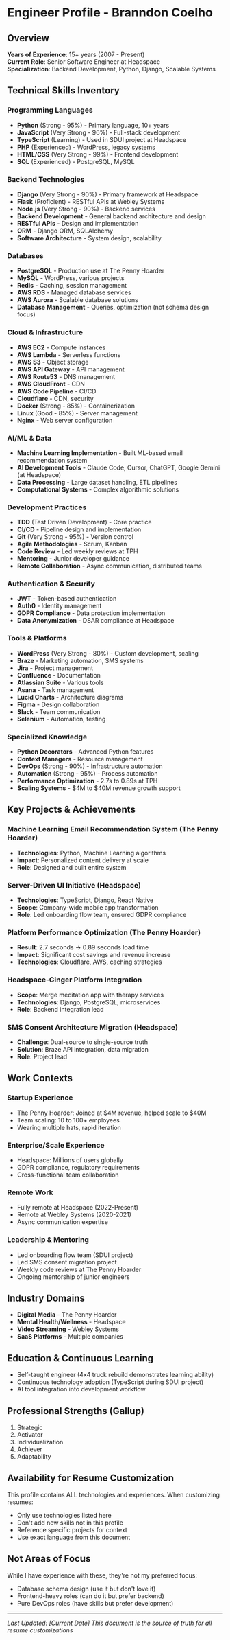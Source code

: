 # Engineer Profile - Branndon Coelho

## Overview
**Years of Experience**: 15+ years (2007 - Present)  
**Current Role**: Senior Software Engineer at Headspace  
**Specialization**: Backend Development, Python, Django, Scalable Systems

## Technical Skills Inventory

### Programming Languages
- **Python** (Strong - 95%) - Primary language, 10+ years
- **JavaScript** (Very Strong - 96%) - Full-stack development
- **TypeScript** (Learning) - Used in SDUI project at Headspace
- **PHP** (Experienced) - WordPress, legacy systems
- **HTML/CSS** (Very Strong - 99%) - Frontend development
- **SQL** (Experienced) - PostgreSQL, MySQL

### Backend Technologies
- **Django** (Very Strong - 90%) - Primary framework at Headspace
- **Flask** (Proficient) - RESTful APIs at Webley Systems
- **Node.js** (Very Strong - 90%) - Backend services
- **Backend Development** - General backend architecture and design
- **RESTful APIs** - Design and implementation
- **ORM** - Django ORM, SQLAlchemy
- **Software Architecture** - System design, scalability

### Databases
- **PostgreSQL** - Production use at The Penny Hoarder
- **MySQL** - WordPress, various projects
- **Redis** - Caching, session management
- **AWS RDS** - Managed database services
- **AWS Aurora** - Scalable database solutions
- **Database Management** - Queries, optimization (not schema design focus)

### Cloud & Infrastructure
- **AWS EC2** - Compute instances
- **AWS Lambda** - Serverless functions
- **AWS S3** - Object storage
- **AWS API Gateway** - API management
- **AWS Route53** - DNS management
- **AWS CloudFront** - CDN
- **AWS Code Pipeline** - CI/CD
- **Cloudflare** - CDN, security
- **Docker** (Strong - 85%) - Containerization
- **Linux** (Good - 85%) - Server management
- **Nginx** - Web server configuration

### AI/ML & Data
- **Machine Learning Implementation** - Built ML-based email recommendation system
- **AI Development Tools** - Claude Code, Cursor, ChatGPT, Google Gemini (at Headspace)
- **Data Processing** - Large dataset handling, ETL pipelines
- **Computational Systems** - Complex algorithmic solutions

### Development Practices
- **TDD** (Test Driven Development) - Core practice
- **CI/CD** - Pipeline design and implementation
- **Git** (Very Strong - 95%) - Version control
- **Agile Methodologies** - Scrum, Kanban
- **Code Review** - Led weekly reviews at TPH
- **Mentoring** - Junior developer guidance
- **Remote Collaboration** - Async communication, distributed teams

### Authentication & Security
- **JWT** - Token-based authentication
- **Auth0** - Identity management
- **GDPR Compliance** - Data protection implementation
- **Data Anonymization** - DSAR compliance at Headspace

### Tools & Platforms
- **WordPress** (Very Strong - 80%) - Custom development, scaling
- **Braze** - Marketing automation, SMS systems
- **Jira** - Project management
- **Confluence** - Documentation
- **Atlassian Suite** - Various tools
- **Asana** - Task management
- **Lucid Charts** - Architecture diagrams
- **Figma** - Design collaboration
- **Slack** - Team communication
- **Selenium** - Automation, testing

### Specialized Knowledge
- **Python Decorators** - Advanced Python features
- **Context Managers** - Resource management
- **DevOps** (Strong - 90%) - Infrastructure automation
- **Automation** (Strong - 95%) - Process automation
- **Performance Optimization** - 2.7s to 0.89s at TPH
- **Scaling Systems** - $4M to $40M revenue growth support

## Key Projects & Achievements

### Machine Learning Email Recommendation System (The Penny Hoarder)
- **Technologies**: Python, Machine Learning algorithms
- **Impact**: Personalized content delivery at scale
- **Role**: Designed and built entire system

### Server-Driven UI Initiative (Headspace)
- **Technologies**: TypeScript, Django, React Native
- **Scope**: Company-wide mobile app transformation
- **Role**: Led onboarding flow team, ensured GDPR compliance

### Platform Performance Optimization (The Penny Hoarder)
- **Result**: 2.7 seconds → 0.89 seconds load time
- **Impact**: Significant cost savings and revenue increase
- **Technologies**: Cloudflare, AWS, caching strategies

### Headspace-Ginger Platform Integration
- **Scope**: Merge meditation app with therapy services
- **Technologies**: Django, PostgreSQL, microservices
- **Role**: Backend integration lead

### SMS Consent Architecture Migration (Headspace)
- **Challenge**: Dual-source to single-source truth
- **Solution**: Braze API integration, data migration
- **Role**: Project lead

## Work Contexts

### Startup Experience
- The Penny Hoarder: Joined at $4M revenue, helped scale to $40M
- Team scaling: 10 to 100+ employees
- Wearing multiple hats, rapid iteration

### Enterprise/Scale Experience
- Headspace: Millions of users globally
- GDPR compliance, regulatory requirements
- Cross-functional team collaboration

### Remote Work
- Fully remote at Headspace (2022-Present)
- Remote at Webley Systems (2020-2021)
- Async communication expertise

### Leadership & Mentoring
- Led onboarding flow team (SDUI project)
- Led SMS consent migration project
- Weekly code reviews at The Penny Hoarder
- Ongoing mentorship of junior engineers

## Industry Domains
- **Digital Media** - The Penny Hoarder
- **Mental Health/Wellness** - Headspace
- **Video Streaming** - Webley Systems
- **SaaS Platforms** - Multiple companies

## Education & Continuous Learning
- Self-taught engineer (4x4 truck rebuild demonstrates learning ability)
- Continuous technology adoption (TypeScript during SDUI project)
- AI tool integration into development workflow

## Professional Strengths (Gallup)
1. Strategic
2. Activator
3. Individualization
4. Achiever
5. Adaptability

## Availability for Resume Customization
This profile contains ALL technologies and experiences. When customizing resumes:
- Only use technologies listed here
- Don't add new skills not in this profile
- Reference specific projects for context
- Use exact language from this document

## Not Areas of Focus
While I have experience with these, they're not my preferred focus:
- Database schema design (use it but don't love it)
- Frontend-heavy roles (can do it but prefer backend)
- Pure DevOps roles (have skills but prefer development)

---
*Last Updated: [Current Date]*
*This document is the source of truth for all resume customizations*